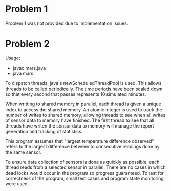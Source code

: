 # Problem 1
Problem 1 was not provided due to implementation issues. 

# Problem 2
Usage:
- javac mars.java
- java mars

To dispatch threads, java's newScheduledThreadPool is used. This allows threads to be called periodically. The time periods have been scaled down so that every second that passes represents 10 simulated minutes. 

When writting to shared memory in parallel, each thread is given a unique index to access the shared memory. An atomic integer is used to track the number of writes to shared memory, allowing threads to see when all writes of sensor data to memory have finished. The first thread to see that all threads have writen the sensor data to memory will manage the report generation and tracking of statistics.

This program assumes that "largest temperature difference observed" refers to the largest difference between to consecutive readings done by the same sensor.

To ensure data collection of sensors is done as quickly as possible, each thread reads from a selected sensor in parallel. There are no cases in which dead locks would occur in the program so progress guaranteed. To test for correctness of the program, small test cases and program state monitoring were used. 